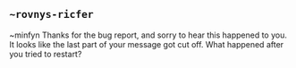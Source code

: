 ## `~rovnys-ricfer`
~minfyn Thanks for the bug report, and sorry to hear this happened to you. It looks like the last part of your message got cut off. What happened after you tried to restart?

